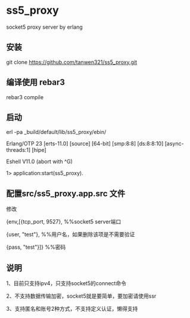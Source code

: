 # ss5_proxy
socket5 proxy server by erlang


## 安装

git clone https://github.com/tanwen321/ss5_proxy.git

## 编译使用 rebar3

rebar3 compile


## 启动

erl -pa _build/default/lib/ss5_proxy/ebin/

Erlang/OTP 23 [erts-11.0] [source] [64-bit] [smp:8:8] [ds:8:8:10] [async-threads:1] [hipe]

Eshell V11.0  (abort with ^G)

1> application:start(ss5_proxy).


## 配置src/ss5_proxy.app.src 文件

修改

  {env,[{tcp_port, 9527},                   %%socket5 server端口
  
  {user, "test"},                          %%用户名，如果删除该项是不需要验证
  
  {pass, "test"}]}                          %%密码
 
## 说明

1、目前只支持ipv4，只支持socket5的connect命令

2、不支持数据传输加密，socket5就是要简单，要加密请使用ssr

3、支持匿名和账号2种方式，不支持定义认证，懒得支持




